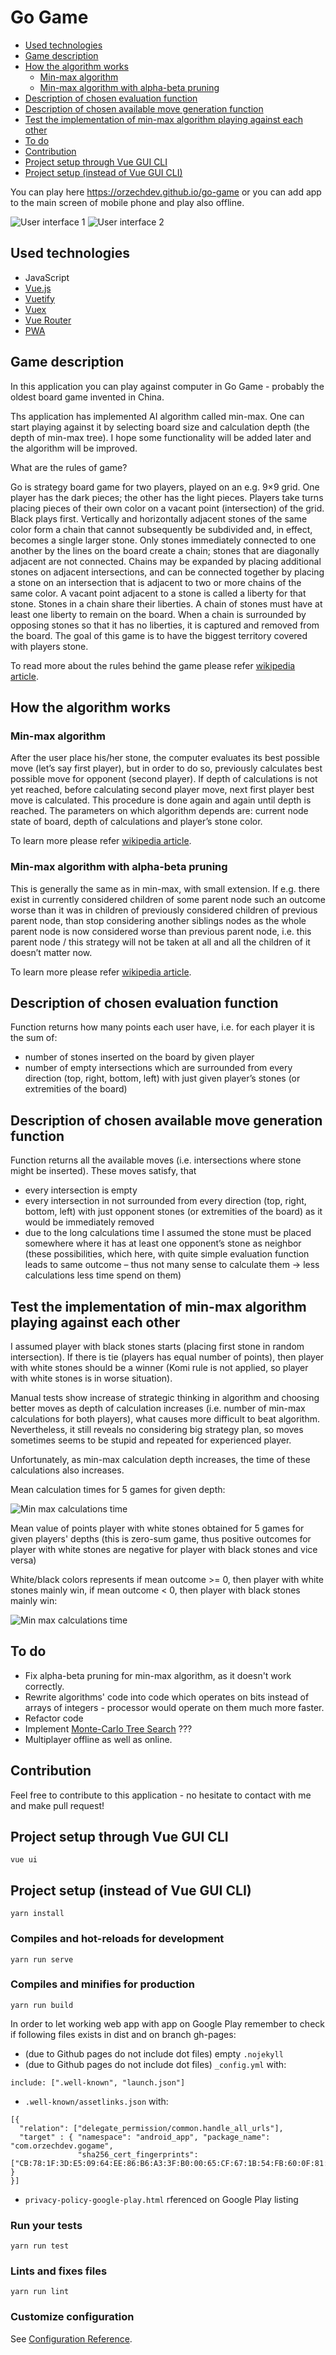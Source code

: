 # Go Game

* [Used technologies](#used-technologies)
* [Game description](#game-description)
* [How the algorithm works](#how-the-algorithm-works)
  * [Min-max algorithm](#min-max-algorithm)
  * [Min-max algorithm with alpha-beta pruning](#min-max-algorithm-with-alpha-beta-pruning)
* [Description of chosen evaluation function](#description-of-chosen-evaluation-function)
* [Description of chosen available move generation function](#description-of-chosen-available-move-generation-function)
* [Test the implementation of min-max algorithm playing against each other](#test-the-implementation-of-min-max-algorithm-playing-against-each-other)
* [To do](#to-do)
* [Contribution](#contribution)
* [Project setup through Vue GUI CLI](#project-setup-through-vue-gui-cli)
* [Project setup (instead of Vue GUI CLI)](#project-setup-instead-of-vue-gui-cli)

You can play here https://orzechdev.github.io/go-game or you can add app to the main screen of mobile phone and play also offline.

![User interface 1](readme-files/app-ui-1.png) ![User interface 2](readme-files/app-ui-2.png)

## Used technologies
* JavaScript
* [Vue.js](https://github.com/vuejs/vue)
* [Vuetify](https://github.com/vuetifyjs/vuetify)
* [Vuex](https://github.com/vuejs/vuex)
* [Vue Router](https://github.com/vuejs/vue-router)
* [PWA](https://en.wikipedia.org/wiki/Progressive_web_applications)

## Game description

In this application you can play against computer in Go Game - probably the oldest board game invented in China. 

Ths application has implemented AI algorithm called min-max. One can start playing against it by selecting board size and calculation depth (the depth of min-max tree). I hope some functionality will be added later and the algorithm will be improved.

What are the rules of game?

Go is strategy board game for two players, played on an e.g. 9×9 grid. One player has the dark pieces; the other has the light pieces. Players take turns placing pieces of their own color on a vacant point (intersection) of the grid. Black plays first. Vertically and horizontally adjacent stones of the same color form a chain that cannot subsequently be subdivided and, in effect, becomes a single larger stone. Only stones immediately connected to one another by the lines on the board create a chain; stones that are diagonally adjacent are not connected. Chains may be expanded by placing additional stones on adjacent intersections, and can be connected together by placing a stone on an intersection that is adjacent to two or more chains of the same color. A vacant point adjacent to a stone is called a liberty for that stone. Stones in a chain share their liberties. A chain of stones must have at least one liberty to remain on the board. When a chain is surrounded by opposing stones so that it has no liberties, it is captured and removed from the board. The goal of this game is to have the biggest territory covered with players stone.

To read more about the rules behind the game please refer 
[wikipedia article](https://en.wikipedia.org/wiki/Go_(game)).

## How the algorithm works

### Min-max algorithm

After the user place his/her stone, the computer evaluates its best possible move (let’s say first player), but in order to do so, previously calculates best possible move for opponent (second player). If depth of calculations is not yet reached, before calculating second player move, next first player best move is calculated. This procedure is done again and again until depth is reached.
The parameters on which algorithm depends are: current node state of board, depth of calculations and player’s stone color.

To learn more please refer [wikipedia article](https://en.wikipedia.org/wiki/Minimax).

### Min-max algorithm with alpha-beta pruning

This is generally the same as in min-max, with small extension. If e.g. there exist in currently considered children of some parent node such an outcome worse than it was in children of previously considered children of previous parent node, than stop considering another siblings nodes as the whole parent node is now considered worse than previous parent node, i.e. this parent node / this strategy will not be taken at all and all the children of it doesn’t matter now.

To learn more please refer [wikipedia article](https://en.wikipedia.org/wiki/Alpha%E2%80%93beta_pruning).

## Description of chosen evaluation function

Function returns how many points each user have, i.e. for each player it is the sum of:
* number of stones inserted on the board by given player
* number of empty intersections which are surrounded from every direction (top, right, bottom, left) with just given player’s stones (or extremities of the board)

## Description of chosen available move generation function

Function returns all the available moves (i.e. intersections where stone might be inserted). These moves satisfy, that
* every intersection is empty
* every intersection in not surrounded from every direction (top, right, bottom, left) with just opponent stones (or extremities of the board) as it would be immediately removed
* due to the long calculations time I assumed the stone must be placed somewhere where it has at least one opponent’s stone as neighbor (these possibilities, which here, with quite simple evaluation function leads to same outcome – thus not many sense to calculate them -> less calculations less time spend on them)

## Test the implementation of min-max algorithm playing against each other

I assumed player with black stones starts (placing first stone in random intersection). If there is tie (players has equal number of points), then player with white stones should be a winner (Komi rule is not applied, so player with white stones is in worse situation).

Manual tests show increase of strategic thinking in algorithm and choosing better moves as depth of calculation increases (i.e. number of min-max calculations for both players), what causes more difficult to beat algorithm. Nevertheless, it still reveals no considering big strategy plan, so moves sometimes seems to be stupid and repeated for experienced player.

Unfortunately, as min-max calculation depth increases, the time of these calculations also increases.

Mean calculation times for 5 games for given depth:

![Min max calculations time](readme-files/min-max-calc-times-1.png)

Mean value of points player with white stones obtained for 5 games for given players' depths (this is zero-sum game, thus positive outcomes for player with white stones are negative for player with black stones and vice versa) 

White/black colors represents if mean outcome >= 0, then player with white stones mainly win, if mean outcome < 0, then player with black stones mainly win:

![Min max calculations time](readme-files/min-max-outcomes-1.png)

## To do

- Fix alpha-beta pruning for min-max algorithm, as it doesn't work correctly.
- Rewrite algorithms' code into code which operates on bits instead of arrays of integers - processor would operate on them much more faster.
- Refactor code
- Implement [Monte-Carlo Tree Search](https://en.wikipedia.org/wiki/Monte_Carlo_tree_search) ???
- Multiplayer offline as well as online.

## Contribution

Feel free to contribute to this application - no hesitate to contact with me and make pull request!

## Project setup through Vue GUI CLI
```
vue ui
```

## Project setup (instead of Vue GUI CLI)
```
yarn install
```

### Compiles and hot-reloads for development
```
yarn run serve
```

### Compiles and minifies for production
```
yarn run build
```
In order to let working web app with app on Google Play remember to check if following files exists in dist and on branch gh-pages:
* (due to Github pages do not include dot files) empty `.nojekyll`
* (due to Github pages do not include dot files) `_config.yml` with:
```
include: [".well-known", "launch.json"]
```
* `.well-known/assetlinks.json` with:
```
[{
  "relation": ["delegate_permission/common.handle_all_urls"],
  "target" : { "namespace": "android_app", "package_name": "com.orzechdev.gogame",
               "sha256_cert_fingerprints": ["CB:78:1F:3D:E5:09:64:EE:86:B6:A3:3F:B0:00:65:CF:67:1B:54:FB:60:0F:81:0A:C0:3A:C8:C6:48:86:0E:F9"] }
}]
```
* `privacy-policy-google-play.html` rferenced on Google Play listing 


### Run your tests
```
yarn run test
```

### Lints and fixes files
```
yarn run lint
```

### Customize configuration
See [Configuration Reference](https://cli.vuejs.org/config/).

